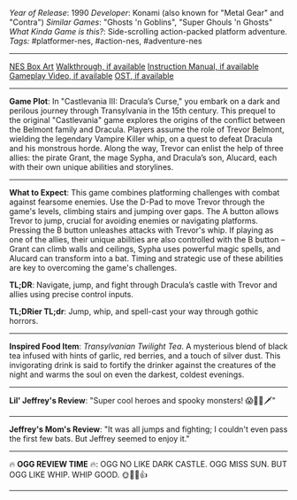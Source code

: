 *Year of Release*: 1990
*Developer*: Konami (also known for "Metal Gear" and "Contra")
*Similar Games*: "Ghosts 'n Goblins", "Super Ghouls 'n Ghosts"
*What Kinda Game is this?*: Side-scrolling action-packed platform adventure.
*Tags:* #platformer-nes, #action-nes, #adventure-nes

---
[NES Box Art](https://www.google.com/search?tbm=isch&q=NES+Box+Art+Castlevania+III+Dracula's+Curse) 
[Walkthrough, if available](https://www.google.com/search?q=Walkthrough+NES+Castlevania+III+Dracula's+Curse)
[Instruction Manual, if available](https://www.google.com/search?q=NES+Instruction+Manual+Castlevania+III+Dracula's+Curse)
[Gameplay Video, if available](https://www.youtube.com/results?search_query=gameplay+NES+Castlevania+III+Dracula's+Curse) 
[OST, if available](https://www.youtube.com/results?search_query=gameplay+NES+Castlevania+III+Dracula's+Curse+OST)

- - -
**Game Plot**: In "Castlevania III: Dracula’s Curse," you embark on a dark and perilous journey through Transylvania in the 15th century. This prequel to the original "Castlevania" game explores the origins of the conflict between the Belmont family and Dracula. Players assume the role of Trevor Belmont, wielding the legendary Vampire Killer whip, on a quest to defeat Dracula and his monstrous horde. Along the way, Trevor can enlist the help of three allies: the pirate Grant, the mage Sypha, and Dracula’s son, Alucard, each with their own unique abilities and storylines.

- - -
**What to Expect**: This game combines platforming challenges with combat against fearsome enemies. Use the D-Pad to move Trevor through the game's levels, climbing stairs and jumping over gaps. The A button allows Trevor to jump, crucial for avoiding enemies or navigating platforms. Pressing the B button unleashes attacks with Trevor's whip. If playing as one of the allies, their unique abilities are also controlled with the B button – Grant can climb walls and ceilings, Sypha uses powerful magic spells, and Alucard can transform into a bat. Timing and strategic use of these abilities are key to overcoming the game's challenges.

**TL;DR**: Navigate, jump, and fight through Dracula’s castle with Trevor and allies using precise control inputs.

**TL;DRier TL;dr**: Jump, whip, and spell-cast your way through gothic horrors.

---
**Inspired Food Item**: *Transylvanian Twilight Tea*. A mysterious blend of black tea infused with hints of garlic, red berries, and a touch of silver dust. This invigorating drink is said to fortify the drinker against the creatures of the night and warms the soul on even the darkest, coldest evenings.

---
**Lil' Jeffrey's Review**: "Super cool heroes and spooky monsters! 😱🧛‍♂️🗡️"

---
**Jeffrey's Mom's Review**: "It was all jumps and fighting; I couldn't even pass the first few bats. But Jeffrey seemed to enjoy it."

---
🔥 **OGG REVIEW TIME** 🔥: OGG NO LIKE DARK CASTLE. OGG MISS SUN. BUT OGG LIKE WHIP. WHIP GOOD. 🌞🏰🚫👍

---